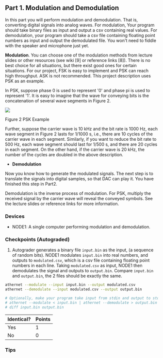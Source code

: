 ## Part 1. Modulation and Demodulation

In this part you will perform modulation and demodulation. That is, converting digital signals into analog waves. For modulation, Your program should take binary files as input and output a csv containing real values. For demodulation, your program should take a csv file containing floating point numbers as input and output the demodulated file. You won't need to fiddle with the speaker and microphone just yet.

**Modulation**. You can choose one of the modulation methods from lecture slides or other resources (see wiki [9] or reference links [8]). There is no best choice for all situations, but there exist good ones for certain situations. For our project, FSK is easy to implement and PSK can reach high throughput. ASK is not recommended. This project description uses PSK as an example.

In PSK, suppose phase 0 is used to represent '0' and phase pi is used to represent '1'. It is easy to imagine that the wave for conveying bits is the concatenation of several wave segments in Figure 2.

![](RackMultipart20220302-4-iik7fu_html_76955159c989f910.png)

Figure 2 PSK Example

Further, suppose the carrier wave is 10 kHz and the bit rate is 1000 Hz, each wave segment in Figure 2 lasts for 1/1000 s, i.e., there are 10 cycles of the carrier wave in each segment. Similarly, if you want to reduce the bit rate to 500 Hz, each wave segment should last for 1/500 s, and there are 20 cycles in each segment. On the other hand, if the carrier wave is 20 kHz, the number of the cycles are doubled in the above description.


- **Demodulation**

Now you know how to generate the modulated signals. The next step is to translate the signals into digital samples, so that DAC can play it. You have finished this step in Part2.

Demodulation is the inverse process of modulation. For PSK, multiply the received signal by the carrier wave will reveal the conveyed symbols. See the lecture slides or reference links for more information.



### Devices
- NODE1: A single computer performing modulation and demodulation.


### Checkpoints (Autograded)
1. Autograder generates a binary file `input.bin` as the input, (a sequence of random bits). NODE1 modulates `input.bin` into real numbers, and outputs to `modulated.csv`, which is a csv file containing floating point numbers in each line. Taking `modulated.csv` as input, NODE1 then demodulates the signal and outputs to `output.bin`. Compare `input.bin` and `output.bin`, the 2 files should be exactly the same.

```sh
athernet --modulate --input input.bin --output modulated.csv
athernet --demodulate --input modulated.csv --output output.bin

# Optionally, make your program take input from stdin and output to stdout.
# athernet --modulate < input.bin | athernet --demodulate > output.bin
# diff input.bin output.bin
```

| Identical? | Points |
| ---------- | ------ |
| Yes        | 1      |
| No         | 0      |


### Tips

